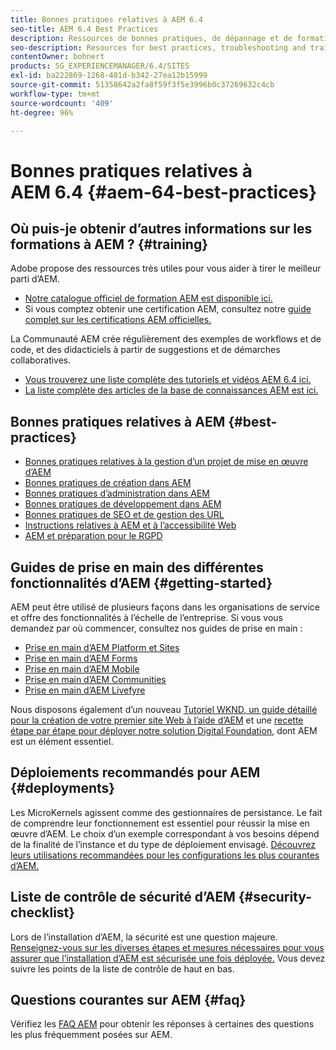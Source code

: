 ```yaml
---
title: Bonnes pratiques relatives à AEM 6.4
seo-title: AEM 6.4 Best Practices
description: Ressources de bonnes pratiques, de dépannage et de formation pour AEM 6.4
seo-description: Resources for best practices, troubleshooting and training for AEM 6.4
contentOwner: bohnert
products: SG_EXPERIENCEMANAGER/6.4/SITES
exl-id: ba222869-1268-481d-b342-27ea12b15999
source-git-commit: 51358642a2fa8f59f3f5e3996b0c37269632c4cb
workflow-type: tm+mt
source-wordcount: '409'
ht-degree: 96%

---
```


# Bonnes pratiques relatives à AEM 6.4 {#aem-64-best-practices}

## Où puis-je obtenir d’autres informations sur les formations à AEM ? {#training}

Adobe propose des ressources très utiles pour vous aider à tirer le meilleur parti d’AEM.

* [Notre catalogue officiel de formation AEM est disponible ici.](https://training.adobe.com/training/current-courses.html#solution=adobeExperienceManager&amp;p=1)
* Si vous comptez obtenir une certification AEM, consultez notre [guide complet sur les certifications AEM officielles.](https://training.adobe.com/certification/exams.html#p=1&amp;solution=adobeExperienceManager)

La Communauté AEM crée régulièrement des exemples de workflows et de code, et des didacticiels à partir de suggestions et de démarches collaboratives.

* [Vous trouverez une liste complète des tutoriels et vidéos AEM 6.4 ici.](https://experienceleague.adobe.com/docs/experience-manager-tutorials.html#videos-and-tutorials)
* [La liste complète des articles de la base de connaissances AEM est ici.](https://helpx.adobe.com/fr/experience-manager/kb/index/full_kb_list.html)

## Bonnes pratiques relatives à AEM {#best-practices}

* [Bonnes pratiques relatives à la gestion d’un projet de mise en œuvre d’AEM](/help/managing/best-practices.md)
* [Bonnes pratiques de création dans AEM](/help/sites-authoring/best-practices.md)
* [Bonnes pratiques d’administration dans AEM](/help/sites-administering/administer-best-practices.md)
* [Bonnes pratiques de développement dans AEM](/help/sites-developing/best-practices.md)
* [Bonnes pratiques de SEO et de gestion des URL](/help/managing/seo-and-url-management.md)
* [Instructions relatives à AEM et à l’accessibilité Web](/help/managing/web-accessibility.md)
* [AEM et préparation pour le RGPD](/help/managing/data-protection-and-privacy.md)

## Guides de prise en main des différentes fonctionnalités d’AEM {#getting-started}

AEM peut être utilisé de plusieurs façons dans les organisations de service et offre des fonctionnalités à l’échelle de l’entreprise. Si vous vous demandez par où commencer, consultez nos guides de prise en main :

* [Prise en main d’AEM Platform et Sites](/help/sites-deploying/deploy.md#getting-started)
* [Prise en main d’AEM Forms](/help/forms/using/introduction-aem-forms.md)
* [Prise en main d’AEM Mobile](/help/mobile/getting-started-aem-mobile.md)
* [Prise en main d’AEM Communities](/help/communities/getting-started.md)
* [Prise en main d’AEM Livefyre](https://experienceleague.adobe.com/docs/livefyre/implementation/getting-started/c-getting-started.html) 

Nous disposons également d’un nouveau [Tutoriel WKND, un guide détaillé pour la création de votre premier site Web à l’aide d’AEM](https://experienceleague.adobe.com/docs/experience-manager-learn/getting-started-wknd-tutorial-develop/overview.html?lang=fr) et une [recette étape par étape pour déployer notre solution Digital Foundation](https://experienceleague.adobe.com/#courses), dont AEM est un élément essentiel.

## Déploiements recommandés pour AEM {#deployments}

Les MicroKernels agissent comme des gestionnaires de persistance. Le fait de comprendre leur fonctionnement est essentiel pour réussir la mise en œuvre d’AEM. Le choix d’un exemple correspondant à vos besoins dépend de la finalité de l’instance et du type de déploiement envisagé. [Découvrez leurs utilisations recommandées pour les configurations les plus courantes d’AEM.](/help/sites-deploying/recommended-deploys.md)

## Liste de contrôle de sécurité d’AEM {#security-checklist}

Lors de l’installation d’AEM, la sécurité est une question majeure. [Renseignez-vous sur les diverses étapes et mesures nécessaires pour vous assurer que l’installation d’AEM est sécurisée une fois déployée.](/help/sites-administering/security-checklist.md) Vous devez suivre les points de la liste de contrôle de haut en bas.

## Questions courantes sur AEM {#faq}

Vérifiez les [FAQ AEM](/help/sites-administering/aem-faqs.md) pour obtenir les réponses à certaines des questions les plus fréquemment posées sur AEM.
